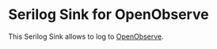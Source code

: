 # Serilog Sink for OpenObserve
This Serilog Sink allows to log to [OpenObserve](https://openobserve.ai/).
